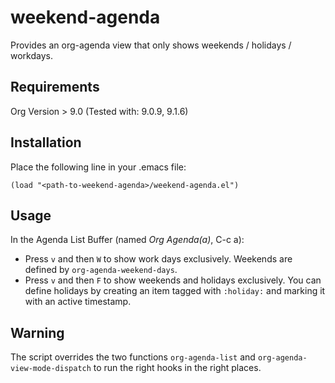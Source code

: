 # weekend-agenda
Provides an org-agenda view that only shows weekends / holidays / workdays.

## Requirements
Org Version > 9.0 (Tested with: 9.0.9, 9.1.6)

## Installation
Place the following line in your .emacs file: 

```
(load "<path-to-weekend-agenda>/weekend-agenda.el")
```

## Usage
In the Agenda List Buffer (named *Org Agenda(a)*, C-c a): 
- Press `v` and then `W` to show work days exclusively. Weekends are defined by `org-agenda-weekend-days`. 
- Press `v` and then `F` to show weekends and holidays exclusively. You can define holidays by creating an item tagged with `:holiday:` and marking it with an active timestamp. 

## Warning
The script overrides the two functions `org-agenda-list` and `org-agenda-view-mode-dispatch` to run the right hooks in the right places. 

